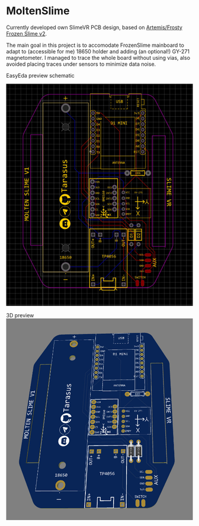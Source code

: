 # MoltenSlime

Currently developed own SlimeVR PCB design, based on [Artemis/Frosty](https://github.com/frosty6742) [Frozen Slime v2](https://github.com/frosty6742/frozen-slimes-v2).

The main goal in this project is to accomodate FrozenSlime mainboard to adapt to (accessible for me) 18650 holder and adding (an optional!) GY-271 magnetometer.
I managed to trace the whole board without using vias, also avoided placing traces under sensors to minimize data noise.

EasyEda preview schematic

![Screenshot 1](pic1.jpg?raw=true "Screenshot 1")

3D preview
![Screenshot 2](pic2.jpg?raw=true "Screenshot 2")
